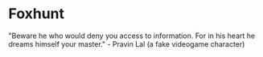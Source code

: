 Foxhunt
=====
"Beware he who would deny you access to information. For in his heart he dreams himself your master." - Pravin Lal (a fake videogame character)

